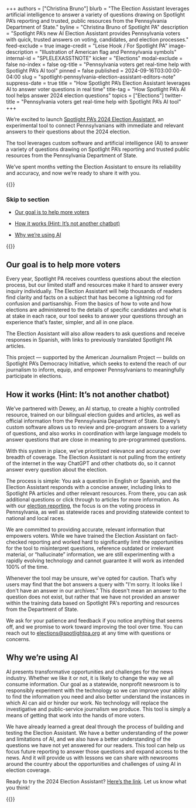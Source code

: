 +++
authors = ["Christina Bruno"]
blurb = "The Election Assistant leverages artificial intelligence to answer a variety of questions drawing on Spotlight PA’s reporting and trusted, public resources from the Pennsylvania Department of State."
byline = "Christina Bruno of Spotlight PA"
description = "Spotlight PA’s new AI Election Assistant provides Pennsylvania voters with quick, trusted answers on voting, candidates, and election processes."
feed-exclude = true
image-credit = "Leise Hook / For Spotlight PA"
image-description = "Illustration of American flag and Pennsylvania symbols"
internal-id = "SPLELEXASSTNOTE"
kicker = "Elections"
modal-exclude = false
no-index = false
og-title = "Pennsylvania voters get real-time help with Spotlight PA’s AI tool"
pinned = false
published = 2024-09-16T03:00:00-04:00
slug = "spotlight-pennsylvania-election-assistant-editors-note"
suppress-date = true
title = "How Spotlight PA’s Election Assistant leverages AI to answer voter questions in real time"
title-tag = "How Spotlight PA’s AI tool helps answer 2024 election questions"
topics = ["Elections"]
twitter-title = "Pennsylvania voters get real-time help with Spotlight PA’s AI tool"
+++

We’re excited to launch <a href="https://www.spotlightpa.org/elections/assistant/">Spotlight PA’s 2024 Election Assistant</a>, an experimental tool to connect Pennsylvanians with immediate and relevant answers to their questions about the 2024 election.

The tool leverages custom software and artificial intelligence (AI) to answer a variety of questions drawing on Spotlight PA’s reporting and trusted public resources from the Pennsylvania Department of State.

We’ve spent months vetting the Election Assistant to ensure its reliability and accuracy, and now we’re ready to share it with you.

{{<toc>}}

### Skip to section

- <a href="#spl-heading-1">Our goal is to help more voters</a>

- <a href="#spl-heading-2">How it works (Hint: It’s not another chatbot)</a>

- <a href="#spl-heading-3">Why we’re using AI</a>

{{</toc>}}

<h2 id="spl-heading-1">Our goal is to help more voters</h2>

Every year, Spotlight PA receives countless questions about the election process, but our limited staff and resources make it hard to answer every inquiry individually. The Election Assistant will help thousands of readers find clarity and facts on a subject that has become a lightning rod for confusion and partisanship. From the basics of how to vote and how elections are administered to the details of specific candidates and what is at stake in each race, our tool seeks to answer your questions through an experience that’s faster, simpler, and all in one place.

The Election Assistant will also allow readers to ask questions and receive responses in Spanish, with links to previously translated Spotlight PA articles.

This project — supported by the American Journalism Project — builds on Spotlight PA’s Democracy Initiative, which seeks to extend the reach of our journalism to inform, equip, and empower Pennsylvanians to meaningfully participate in elections.

<h2 id="spl-heading-2">How it works (Hint: It’s not another chatbot)</h2>

We’ve partnered with Dewey, an AI startup, to create a highly controlled resource, trained on our bilingual election guides and articles, as well as official information from the Pennsylvania Department of State. Dewey’s custom software allows us to review and pre-program answers to a variety of questions, and also works in coordination with large language models to answer questions that are close in meaning to pre-programmed questions.

With this system in place, we’ve prioritized relevance and accuracy over breadth of coverage. The Election Assistant is not pulling from the entirety of the internet in the way ChatGPT and other chatbots do, so it cannot answer every question about the election.

The process is simple: You ask a question in English or Spanish, and the Election Assistant responds with a concise answer, including links to Spotlight PA articles and other relevant resources. From there, you can ask additional questions or click through to articles for more information. As with our <a href="https://www.spotlightpa.org/news/2024/01/pennsylvania-2024-election-coverage-president-senate-row-offices-pan/">election reporting</a>, the focus is on the voting process in Pennsylvania, as well as statewide races and providing statewide context to national and local races.

We are committed to providing accurate, relevant information that empowers voters. While we have trained the Election Assistant on fact-checked reporting and worked hard to significantly limit the opportunities for the tool to misinterpret questions, reference outdated or irrelevant material, or “hallucinate” information, we are still experimenting with a rapidly evolving technology and cannot guarantee it will work as intended 100% of the time.

Whenever the tool may be unsure, we’ve opted for caution. That’s why users may find that the bot answers a query with &#34;I&#39;m sorry. It looks like I don&#39;t have an answer in our archives.&#34; This doesn&#39;t mean an answer to the question does not exist, but rather that we have not provided an answer within the training data based on Spotlight PA&#39;s reporting and resources from the Department of State.

We ask for your patience and feedback if you notice anything that seems off, and we promise to work toward improving the tool over time. You can reach out to <a href="mailto:elections@spotlightpa.org">elections@spotlightpa.org</a> at any time with questions or concerns.

<h2 id="spl-heading-3">Why we’re using AI</h2>

AI presents transformative opportunities and challenges for the news industry. Whether we like it or not, it is likely to change the way we all consume information. Our goal as a statewide, nonprofit newsroom is to responsibly experiment with the technology so we can improve your ability to find the information you need and also better understand the instances in which AI can aid or hinder our work. No technology will replace the investigative and public-service journalism we produce. This tool is simply a means of getting that work into the hands of more voters.

We have already learned a great deal through the process of building and testing the Election Assistant. We have a better understanding of the power and limitations of AI, and we also have a better understanding of the questions we have not yet answered for our readers. This tool can help us focus future reporting to answer those questions and expand access to the news. And it will provide us with lessons we can share with newsrooms around the country about the opportunities and challenges of using AI in election coverage.

Ready to try the 2024 Election Assistant? <a href="https://www.spotlightpa.org/elections/assistant/">Here’s the link</a>. Let us know what you think!

{{<dewey-assistant>}}

